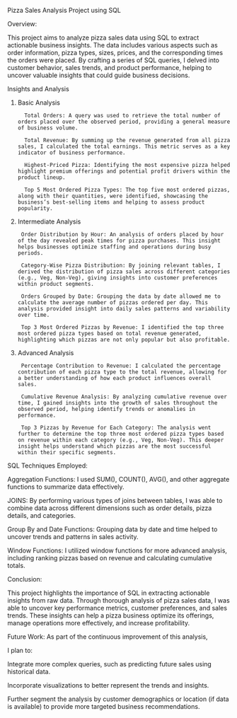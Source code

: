 Pizza Sales Analysis Project using SQL

Overview:

This project aims to analyze pizza sales data using SQL to extract actionable business insights. The data includes various aspects such as order information, pizza types, sizes, prices, and the corresponding times the orders were placed. By crafting a series of SQL queries, I delved into customer behavior, sales trends, and product performance, helping to uncover valuable insights that could guide business decisions.

Insights and Analysis

1. Basic Analysis
   
         Total Orders: A query was used to retrieve the total number of orders placed over the observed period, providing a general measure of business volume.
   
         Total Revenue: By summing up the revenue generated from all pizza sales, I calculated the total earnings. This metric serves as a key indicator of business performance.
   
         Highest-Priced Pizza: Identifying the most expensive pizza helped highlight premium offerings and potential profit drivers within the product lineup.
      
         Top 5 Most Ordered Pizza Types: The top five most ordered pizzas, along with their quantities, were identified, showcasing the business’s best-selling items and helping to assess product popularity.
   
2. Intermediate Analysis
   
        Order Distribution by Hour: An analysis of orders placed by hour of the day revealed peak times for pizza purchases. This insight helps businesses optimize staffing and operations during busy periods.
   
        Category-Wise Pizza Distribution: By joining relevant tables, I derived the distribution of pizza sales across different categories (e.g., Veg, Non-Veg), giving insights into customer preferences within product segments.
   
        Orders Grouped by Date: Grouping the data by date allowed me to calculate the average number of pizzas ordered per day. This analysis provided insight into daily sales patterns and variability over time.
   
        Top 3 Most Ordered Pizzas by Revenue: I identified the top three most ordered pizza types based on total revenue generated, highlighting which pizzas are not only popular but also profitable.
   
3. Advanced Analysis

        Percentage Contribution to Revenue: I calculated the percentage contribution of each pizza type to the total revenue, allowing for a better understanding of how each product influences overall sales.
   
        Cumulative Revenue Analysis: By analyzing cumulative revenue over time, I gained insights into the growth of sales throughout the observed period, helping identify trends or anomalies in performance.
   
        Top 3 Pizzas by Revenue for Each Category: The analysis went further to determine the top three most ordered pizza types based on revenue within each category (e.g., Veg, Non-Veg). This deeper insight helps understand which pizzas are the most successful within their specific segments.

   
SQL Techniques Employed:

Aggregation Functions: I used SUM(), COUNT(), AVG(), and other aggregate functions to summarize data effectively.

JOINS: By performing various types of joins between tables, I was able to combine data across different dimensions such as order details, pizza details, and categories.

Group By and Date Functions: Grouping data by date and time helped to uncover trends and patterns in sales activity.

Window Functions: I utilized window functions for more advanced analysis, including ranking pizzas based on revenue and calculating cumulative totals.

Conclusion:

This project highlights the importance of SQL in extracting actionable insights from raw data. Through thorough analysis of pizza sales data, I was able to uncover key performance metrics, customer preferences, and sales trends. These insights can help a pizza business optimize its offerings, manage operations more effectively, and increase profitability.

Future Work:
As part of the continuous improvement of this analysis, 

I plan to:

Integrate more complex queries, such as predicting future sales using historical data.

Incorporate visualizations to better represent the trends and insights.

Further segment the analysis by customer demographics or location (if data is available) to provide more targeted business recommendations.









